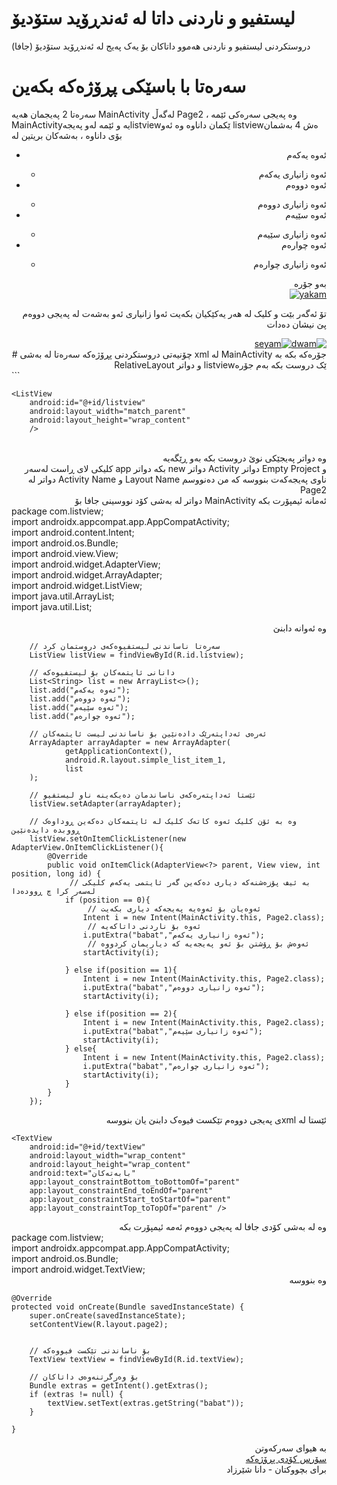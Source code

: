 # لیستفیو و ناردنی داتا لە ئەندڕۆید ستۆدیۆ
دروستکردنی لیستفیو و ناردنی هەموو داتاکان بۆ یەک پەیج لە ئەندڕۆید ستۆدیۆ (جافا)

# سەرەتا با باسێکی پڕۆژەکە بکەین
سەرەتا 2 پەیجمان هەیە MainActivity لەگەڵ Page2 ، وە پەیجی سەرەکی ئێمە MainActivityیە و ئێمە لەو پەیجەlistviewێکمان داناوە وە ئەو listviewەش 4 بەشمان بۆی داناوە ، بەشەکان بریتین لە

<div align="right">

<ul>
  <li>ئەوە یەکەم</li>
    <ul>
       <li>ئەوە زانیاری یەکەم</li>
    </ul>
  
  <li>ئەوە دووەم</li>
    <ul>
       <li>ئەوە زانیاری دووەم</li>
    </ul>
  
  <li>ئەوە سێیەم</li>
    <ul>
       <li>ئەوە زانیاری سێیەم</li>
    </ul>
  
  <li>ئەوە چوارەم</li>
    <ul>
       <li>ئەوە زانیاری چوارەم</li>
    </ul>
</ul>
  

بەو جۆرە
<br>
<a href="https://imgbb.com/">
  <img src="https://i.ibb.co/x3JDYZC/yakam.png" alt="yakam" border="0">
</a>

تۆ ئەگەر بێت و کلیک لە هەر یەکێکیان بکەیت ئەوا زانیاری ئەو بەشەت لە پەیجی دووەم پێ نیشان دەدات
<br>
  
 <div style="display:flex;" align="right" dir="rtl">
   <a href="https://imgbb.com/"><img src="https://i.ibb.co/pP0X5VY/dwam.png" alt="dwam" border="0"></a>
   <a href="https://imgbb.com/"><img src="https://i.ibb.co/8zjyyJC/dwamm.png" alt="seyam" border="0"></a>
   </div
واتا ئەوە نیە بۆ هەر یەکێک لەو بەشەنا پەیجێکی ترمان دروست کردبێ ، هەمووی ئەچێتەوە ناو یەک پەیج کە کاتێ کلیکی لێ ئەکەیت
  
   <br>
   # چۆنیەتی دروستکردنی پڕۆژەکە
  سەرەتا لە بەشی xml لە MainActivity جۆرەکە بکە بە RelativeLayout و دواتر listviewێک دروست بکە بەم جۆرە
   <br>
    
 <div align="left" dir="ltr">
   ```
   <?xml version="1.0" encoding="utf-8"?>
<RelativeLayout xmlns:android="http://schemas.android.com/apk/res/android"
    xmlns:app="http://schemas.android.com/apk/res-auto"
    xmlns:tools="http://schemas.android.com/tools"
    android:layout_width="match_parent"
    android:layout_height="match_parent"
    tools:context=".MainActivity">

    <ListView
        android:id="@+id/listview"
        android:layout_width="match_parent"
        android:layout_height="wrap_content" 
        />

</RelativeLayout>

   </div>
  <br>
   وە دواتر پەیجێکی نوێ دروست بکە بەو ڕێگەیە
  <br>
   کلیکی لای ڕاست لەسەر app بکە دواتر new دواتر Activity دواتر Empty Project و دواتر لە Activity Name و Layout Name ناوی پەیجەکەت بنووسە کە من دەنووسم Page2
   <br>
   دواتر لە بەشی کۆد نووسینی جافا بۆ MainActivity ئەمانە ئیمپۆرت بکە 
   <div align="left" dir="ltr">
package com.listview; <br>
import androidx.appcompat.app.AppCompatActivity; <br>
import android.content.Intent; <br>
import android.os.Bundle; <br>
import android.view.View; <br>
import android.widget.AdapterView; <br>
import android.widget.ArrayAdapter;  <br>
import android.widget.ListView;   <br>
import java.util.ArrayList;   <br>
import java.util.List;  
   </div>

   <br>
   وە ئەوانە دابنێ
 <div align="left" dir="ltr">
  

        // سەرەتا ناساندنی لیستفیوەکەی دروستمان کرد
        ListView listView = findViewById(R.id.listview);

        // دانانی ئایتمەکان بۆ لیستفیوەکە
        List<String> list = new ArrayList<>();
        list.add("ئەوە یەکەم");
        list.add("ئەوە دووەم");
        list.add("ئەوە سێیەم");
        list.add("ئەوە چوارەم");

        // ئەرەی ئەداپتەرێک دادەنێین بۆ ناساندنی لیست ئایتمەکان
        ArrayAdapter arrayAdapter = new ArrayAdapter(
                getApplicationContext(),
                android.R.layout.simple_list_item_1,
                list
        );

        // ئێستا ئەداپتەرەکەی ناساندمان دەیکەینە ناو لیستفیو
        listView.setAdapter(arrayAdapter);

        // وە بە ئۆن کلیک ئەوە کاتەک کلیک لە ئایتمەکان دەکەین ڕوداوەک ڕووبدە دایدەنێین
        listView.setOnItemClickListener(new AdapterView.OnItemClickListener(){
            @Override
            public void onItemClick(AdapterView<?> parent, View view, int position, long id) {
                 // بە ئیف پۆزەشنەکە دیاری دەکەین گەر ئایتمی یەکەم کلیکی لەسەر کرا چ ڕوودەدا
                if (position == 0){
                     // ئەوەیان بۆ ئەوەیە پەیجەکە دیاری بکەیت
                    Intent i = new Intent(MainActivity.this, Page2.class);
                     // ئەوە بۆ ناردنی داتاکەیە
                    i.putExtra("babat","ئەوە زانیاری یەکەم");
                     // ئەوەش بۆ ڕۆشتن بۆ ئەو پەیجەیە کە دیاریمان کردووە
                    startActivity(i);

                } else if(position == 1){
                    Intent i = new Intent(MainActivity.this, Page2.class);
                    i.putExtra("babat","ئەوە زانیاری دووەم");
                    startActivity(i);

                } else if(position == 2){
                    Intent i = new Intent(MainActivity.this, Page2.class);
                    i.putExtra("babat","ئەوە زانیاری سێیەم");
                    startActivity(i);
                } else{
                    Intent i = new Intent(MainActivity.this, Page2.class);
                    i.putExtra("babat","ئەوە زانیاری چوارەم");
                    startActivity(i);
                }
            }
        });
  </div>
<div align="right" dir="rtl">
ئێستا لە xmlی پەیجی دووەم تێکست فیوەک دابنێ یان بنووسە
<div align="left" dir="ltr">
<?xml version="1.0" encoding="utf-8"?>
<androidx.constraintlayout.widget.ConstraintLayout xmlns:android="http://schemas.android.com/apk/res/android"
    xmlns:app="http://schemas.android.com/apk/res-auto"
    xmlns:tools="http://schemas.android.com/tools"
    android:layout_width="match_parent"
    android:layout_height="match_parent"
    tools:context=".Page2">

    <TextView
        android:id="@+id/textView"
        android:layout_width="wrap_content"
        android:layout_height="wrap_content"
        android:text="بابەتەکان"
        app:layout_constraintBottom_toBottomOf="parent"
        app:layout_constraintEnd_toEndOf="parent"
        app:layout_constraintStart_toStartOf="parent"
        app:layout_constraintTop_toTopOf="parent" />
</div>
وە لە بەشی کۆدی جافا لە پەیجی دووەم ئەمە ئیمپۆرت بکە
   <div align="left" dir="ltr">
     package com.listview; <br>
import androidx.appcompat.app.AppCompatActivity; <br>
import android.os.Bundle; <br>
import android.widget.TextView;  
   </div>
   وە بنووسە
    <div align="left" dir="ltr">
  
    @Override
    protected void onCreate(Bundle savedInstanceState) {
        super.onCreate(savedInstanceState);
        setContentView(R.layout.page2);

        
        // بۆ ناساندنی تێکست فیووەکە
        TextView textView = findViewById(R.id.textView);

        // بۆ وەرگرتنەوەی داتاکان
        Bundle extras = getIntent().getExtras();
        if (extras != null) {
            textView.setText(extras.getString("babat"));
        }

    }
      
   </div>
   
   بە هیوای سەرکەوتن
   <br>
   <a href="https://www.mediafire.com/file/pfurbxulwur9meg/listview.rar/file">سۆرس کۆدی پڕۆژەکە</a>
   <br>
   برای بچووکتان - دانا شێرزاد
</div>
   
   
